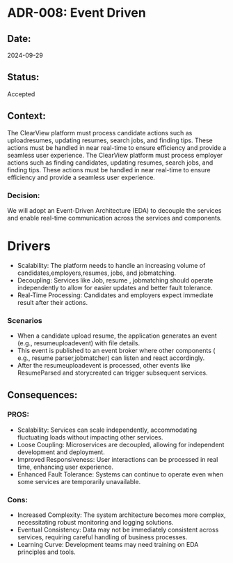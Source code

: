 
# ADR-008: Event Driven

## Date:
2024-09-29

## Status:
Accepted

## Context:
The ClearView platform must process candidate actions such as uploadresumes, updating resumes, search jobs, and finding tips. These actions must be handled in near real-time to ensure efficiency and provide a seamless user experience.
The ClearView platform must process employer actions such as finding candidates, updating resumes, search jobs, and finding tips. These actions must be handled in near real-time to ensure efficiency and provide a seamless user experience.

### Decision:
We will adopt an Event-Driven Architecture (EDA) to decouple the services and enable real-time communication across the services and components.
# Drivers
- Scalability: The platform needs to handle an increasing volume of candidates,employers,resumes, jobs, and jobmatching.
- Decoupling: Services like Job, resume , jobmatching should operate independently to allow for easier updates and better fault tolerance.
- Real-Time Processing: Candidates and employers expect immediate result after their actions.
### Scenarios
- When a candidate upload resume, the  application generates an event (e.g., resumeuploadevent) with file details.
- This event is published to an event broker  where other components ( e.g., resume parser,jobmatcher) can listen and react accordingly.
- After the resumeuploadevent is processed, other events like ResumeParsed and storycreated can trigger subsequent services.

## Consequences:
### PROS:
- Scalability: Services can scale independently, accommodating fluctuating loads without impacting other services.
- Loose Coupling: Microservices are decoupled, allowing for independent development and deployment.
- Improved Responsiveness: User interactions can be processed in real time, enhancing user experience.
- Enhanced Fault Tolerance: Systems can continue to operate even when some services are temporarily unavailable.

### Cons:
- Increased Complexity: The system architecture becomes more complex, necessitating robust monitoring and logging solutions.
- Eventual Consistency: Data may not be immediately consistent across services, requiring careful handling of business processes.
- Learning Curve: Development teams may need training on EDA principles and tools.
